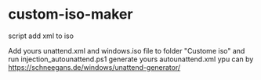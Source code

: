 # custom-iso-maker
script add xml to iso

Add yours unattend.xml and windows.iso file to folder "Custome iso" and run injection_autounattend.ps1
generate yours autounattend.xml ypu can by https://schneegans.de/windows/unattend-generator/
